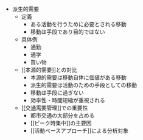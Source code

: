 - 派生的需要
	- 定義
		- ある活動を行うために必要とされる移動
		- 移動は手段であり目的ではない
	- 具体例
		- 通勤
		- 通学
		- 買い物
	- [[本源的需要]]との対比
		- 本源的需要は移動自体に価値がある移動
		- 派生的需要は活動のための手段としての移動
		- 移動は手段に過ぎない
		- 効率性・時間短縮が重視される
	- [[交通需要管理]]での重要性
		- 都市交通の大部分を占める
		- [[ピーク時集中]]の主要因
		- [[活動ベースアプローチ]]による分析対象
